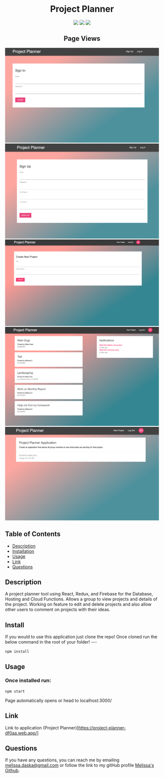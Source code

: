 <h1 align="center">Project Planner</h1>

<p align="center">
    <img src="https://img.shields.io/badge/Redux-yellow"/>
    <img src="https://img.shields.io/badge/React-brightgreen"/>
     <img src="https://img.shields.io/badge/Firebase-blue"/>
    
</p>  

<h2 align="center">Page Views</h2>  

<p align='center'>
    <img src="/src/assets/signin.png" alt="signin"/>
    <img src="/src/assets/signup.png" alt="signup"/>
    <img src="/src/assets/createproject.png" alt="create"/>
    <img src="/src/assets/dashboard.png" alt="dashboard"/>
    <img src="/src/assets/projectdetails.png" alt="details"/>
</p>  

## Table of Contents
- [Description](#description)
- [Installation](#install)
- [Usage](#usage)
- [Link](#link)
- [Questions](#questions)

## Description
A project planner tool using React, Redux, and Firebase for the Database, Hosting and Cloud Functions. Allows a group to view projects and details of the project. Working on feature to edit and delete projects and also allow other users to comment on projects with their ideas.

## Install
If you would to use this application just clone the repo! Once cloned run the below command in the root of your folder! ---  

```
npm install
```

## Usage
### Once installed run:
```
npm start
```  
Page automatically opens or head to localhost:3000/

## Link
Link to application (Project Planner)[https://project-planner-df0aa.web.app/]

## Questions
If you have any questions, you can reach me by emailing [melissa.daska@gmail.com](mailto:melissa.daska@gmail.com) or follow the link to my gitHub profile [Melissa's Github](https://github.com/melissadaska).

